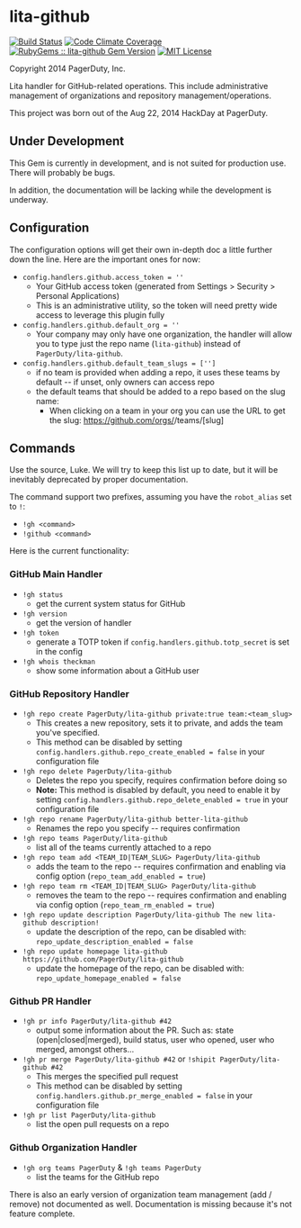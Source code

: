 lita-github
===========
[![Build Status](https://img.shields.io/travis/PagerDuty/lita-github/master.svg)](https://travis-ci.org/PagerDuty/lita-github)
[![Code Climate Coverage](http://img.shields.io/codeclimate/coverage/github/PagerDuty/lita-github.svg)](https://codeclimate.com/github/PagerDuty/lita-github)
[![RubyGems :: lita-github Gem Version](http://img.shields.io/gem/v/lita-github.svg)](https://rubygems.org/gems/lita-github)
[![MIT License](https://img.shields.io/badge/license-Apache%202.0-brightgreen.svg)](https://tldrlegal.com/license/apache-license-2.0-(apache-2.0))

Copyright 2014 PagerDuty, Inc.

Lita handler for GitHub-related operations. This include administrative management of organizations and repository management/operations.

This project was born out of the Aug 22, 2014 HackDay at PagerDuty.

Under Development
-----------------
This Gem is currently in development, and is not suited for production use. There will probably be bugs.

In addition, the documentation will be lacking while the development is underway.

Configuration
-------------
The configuration options will get their own in-depth doc a little further down the line. Here are the important ones for now:

* `config.handlers.github.access_token = ''`
  * Your GitHub access token (generated from Settings > Security > Personal Applications)
  * This is an administrative utility, so the token will need pretty wide access to leverage this plugin fully
* `config.handlers.github.default_org = ''`
  * Your company may only have one organization, the handler will allow you to type just the repo name (`lita-github`) instead of `PagerDuty/lita-github`.
* `config.handlers.github.default_team_slugs = ['']`
  * if no team is provided when adding a repo, it uses these teams by default -- if unset, only owners can access repo
  * the default teams that should be added to a repo based on the slug name:
    * When clicking on a team in your org you can use the URL to get the slug: https://github.com/orgs/<ORG>/teams/[slug]

Commands
--------
Use the source, Luke. We will try to keep this list up to date, but it will be inevitably deprecated by proper documentation.

The command support two prefixes, assuming you have the `robot_alias` set to `!`:
* `!gh <command>`
* `!github <command>`

Here is the current functionality:

### GitHub Main Handler

* `!gh status`
  * get the current system status for GitHub
* `!gh version`
  * get the version of handler
* `!gh token`
  * generate a TOTP token if `config.handlers.github.totp_secret` is set in the config
* `!gh whois theckman`
  * show some information about a GitHub user

### GitHub Repository Handler
* `!gh repo create PagerDuty/lita-github private:true team:<team_slug>`
  * This creates a new repository, sets it to private, and adds the team you've specified.
  * This method can be disabled by setting `config.handlers.github.repo_create_enabled = false` in your configuration file
* `!gh repo delete PagerDuty/lita-github`
  * Deletes the repo you specify, requires confirmation before doing so
  * **Note:** This method is disabled by default, you need to enable it by setting `config.handlers.github.repo_delete_enabled = true` in your configuration file
* `!gh repo rename PagerDuty/lita-github better-lita-github`
  * Renames the repo you specify -- requires confirmation
* `!gh repo teams PagerDuty/lita-github`
  * list all of the teams currently attached to a repo
* `!gh repo team add <TEAM_ID|TEAM_SLUG> PagerDuty/lita-github`
  * adds the team to the repo -- requires confirmation and enabling via config option (`repo_team_add_enabled = true`)
* `!gh repo team rm <TEAM_ID|TEAM_SLUG> PagerDuty/lita-github`
  * removes the team to the repo -- requires confirmation and enabling via config option (`repo_team_rm_enabled = true`)
* `!gh repo update description PagerDuty/lita-github The new lita-github description!`
  * update the description of the repo, can be disabled with: `repo_update_description_enabled = false`
* `!gh repo update homepage lita-github https://github.com/PagerDuty/lita-github`
  * update the homepage of the repo, can be disabled with: `repo_update_homepage_enabled = false`

### Github PR Handler
* `!gh pr info PagerDuty/lita-github #42`
  * output some information about the PR. Such as: state (open|closed|merged), build status, user who opened, user who merged, amongst others...
* `!gh pr merge PagerDuty/lita-github #42` or `!shipit PagerDuty/lita-github #42`
  * This merges the specified pull request
  * This method can be disabled by setting `config.handlers.github.pr_merge_enabled = false` in your configuration file
* `!gh pr list PagerDuty/lita-github`
  * list the open pull requests on a repo

### Github Organization Handler
* `!gh org teams PagerDuty` & `!gh teams PagerDuty`
  * list the teams for the GitHub repo

There is also an early version of organization team management (add / remove) not documented as well. Documentation is missing because it's not feature complete.
